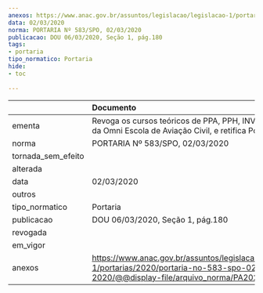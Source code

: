 ```yaml
---
anexos: https://www.anac.gov.br/assuntos/legislacao/legislacao-1/portarias/2020/portaria-no-583-spo-02-03-2020/@@display-file/arquivo_norma/PA2020-0583.pdf
data: 02/03/2020
norma: PORTARIA Nº 583/SPO, 02/03/2020
publicacao: DOU 06/03/2020, Seção 1, pág.180
tags:
- portaria
tipo_normatico: Portaria
hide: 
- toc 
 
---
```


|                    | Documento                                                                                                                                           |
|:-------------------|:----------------------------------------------------------------------------------------------------------------------------------------------------|
| ementa             | Revoga os cursos teóricos de PPA, PPH, INVA, PCA/IFR da Omni Escola de Aviação Civil, e retifica Portaria.                                          |
| norma              | PORTARIA Nº 583/SPO, 02/03/2020                                                                                                                     |
| tornada_sem_efeito |                                                                                                                                                     |
| alterada           |                                                                                                                                                     |
| data               | 02/03/2020                                                                                                                                          |
| outros             |                                                                                                                                                     |
| tipo_normatico     | Portaria                                                                                                                                            |
| publicacao         | DOU 06/03/2020, Seção 1, pág.180                                                                                                                    |
| revogada           |                                                                                                                                                     |
| em_vigor           |                                                                                                                                                     |
| anexos             | https://www.anac.gov.br/assuntos/legislacao/legislacao-1/portarias/2020/portaria-no-583-spo-02-03-2020/@@display-file/arquivo_norma/PA2020-0583.pdf |